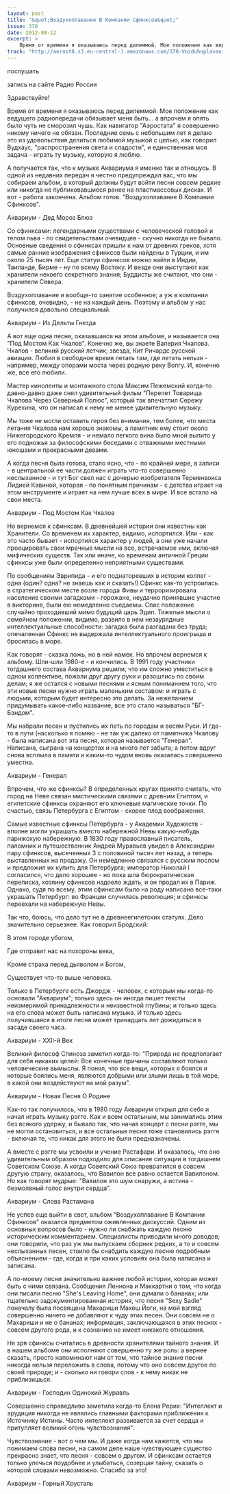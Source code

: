 ```yaml
---
layout: post
title: "&quot;Воздухоплавание В Компании Сфинксов&quot;"
issue: 378
date: 2012-08-12
excerpt: >
    Время от времени я оказываюсь перед дилеммой. Мое положение как ведущего радиопередачи обязывает меня быть... а впрочем я опять было чуть не сморозил чушь. Как навигатор "Аэростата" я совершенно никому ничего не обязан. Последние семь с небольшим лет я делаю это из удовольствия делиться любимой музыкой с целью, как говорил Вудхаус, "распространения света и сладости", и единственная моя задача - играть ту музыку, которую я люблю.
track: "http://aerost8.s3.eu-central-1.amazonaws.com/378-Vozduhoplavanie v Kompanii Sfinksov.mp3"
---
```


послушать

запись на сайте Радио России

Здравствуйте!

Время от времени я оказываюсь перед дилеммой. Мое положение как ведущего радиопередачи обязывает меня быть... а впрочем я опять было чуть не сморозил чушь. Как навигатор "Аэростата" я совершенно никому ничего не обязан. Последние семь с небольшим лет я делаю это из удовольствия делиться любимой музыкой с целью, как говорил Вудхаус, "распространения света и сладости", и единственная моя задача - играть ту музыку, которую я люблю.

А получается так, что к музыке Аквариума я именно так и отношусь. В одной из недавних передач я честно предупреждал вас, что мы собираем альбом, в который должны будут войти песни совсем редкие или никогда не публиковавшиеся ранее на пластмассовых дисках. И вот - работа закончена. Альбом готов. "Воздухоплавание В Компании Сфинксов".

Аквариум - Дед Мороз Блюз

Со сфинксами: легендарными существами с человеческой головой и телом льва - по свидетельствам очевидцев - скучно никогда не бывало. Основные сведения о сфинксах пришли к нам от древних греков, хотя самые ранние изображения сфинксов были найдены в Турции, и им около 25 тысяч лет. Еще статуи сфинксов можно найти в Индии, Таиланде, Бирме - ну по всему Востоку. И везде они выступают как хранители некоего секретного знания; Буддисты же считают, что они - хранители Севера.

Воздухоплавание и вообще-то занятие особенное; а уж в компании сфинксов, очевидно, - не на каждый день. Поэтому и альбом у нас получился довольно специальный.

Аквариум - Из Дельты Гнезда

А вот еще одна песня, оказавшаяся на этом альбоме, и называется она "Под Мостом Как Чкалов". Конечно же, вы знаете Валерия Чкалова. Чкалов - великий русский летчик; звезда, Кит Ричардс русской авиации. Любил в свободное время летать там, где летать нельзя - например, между опорами моста через родную реку Волгу. И, конечно же, все его любили.

Мастер киноленты и монтажного стола Максим Пежемский когда-то давно-давно даже снял удивительный фильм "Перелет Товарища Чкалова Через Северный Полюс", который так впечатлил Сережу Курехина, что он написал к нему не менее удивительную музыку.

Мы тоже не могли оставить героя без внимания, тем более, что места летания Чкалова нам хорошо знакомы, а памятник ему стоит около Нижегородского Кремля - и немало легкого вина было мной выпито у его подножья за философскими беседами с отважными местными юношами и прекрасными девами.

А когда песня была готова, стало ясно, что - по крайней мере, в записи - в центральной ее части должен играть что-то совершенно неслыханное - и тут Бог свел нас с дочерью изобретателя Терменвокса Лидией Кавиной, которая - по понятным причинам - с детства играет на этом инструменте и играет на нем лучше всех в мире. И все встало на свои места.

Аквариум - Под Мостом Как Чкалов

Но вернемся к сфинксам. В древнейшей истории они известны как Хранители. Со временем их характер, видимо, испортился. Или - как это часто бывает - испортился характер у людей, а они уже начали проецировать свои мрачные мысли на все, встречаемое ими, включая мифических существ. Так или иначе, ко временам античной Греции сфинксы уже были определенно неприятными существами.

По сообщениям Эврипида - и его поднаторевших в истории коллег - одна (один? одна? не знаешь как и сказать!) Сфинкс как-то устроилась в стратегическом месте возле города Фивы и терроризировала население своими загадками - горожане, неудачно принявшие участие в викторине, были ею немедленно съедаемы. Спас положение случайно проходивший мимо будущий царь Эдип. Тяжелые мысли о семейном положении, видимо, развило в нем незаурядные интеллектуальные способности: загадка была разгадана без труда; опечаленная Сфинкс не выдержала интеллектуального проигрыша и бросилась в море.

Как говорят - сказка ложь, но в ней намек. Но впрочем вернемся к альбому. Шли-шли 1980-е - и кончились. В 1991 году участники тогдашнего состава Аквариума решили, что им сложно уместиться в одном коллективе, пожали друг другу руки и разошлись по своим делам; я же остался с новыми песнями и ясным пониманием того, что эти новые песни нужно играть маленьким составом: и играть с людьми, которым будет интересно это делать. За нежеланием придумывать какое-либо название, все это стало называться "БГ-Бэндом".

Мы набрали песен и пустились их петь по городам и весям Руси. И где-то в пути (насколько я помню - не так уж далеко от памятника Чкалову - была написана вот эта песня, которая называется "Генерал". Написана, сыграна на концертах и на много лет забыта; а потом вдруг снова всплыла в памяти и каким-то чудом вновь оказалась совершенно уместна.

Аквариум - Генерал

Впрочем, что же сфинксы? В определенных кругах принято считать, что город на Неве связан мистическими связями с древним Египтом, и египетские сфинксы охраняют его ключевые магические точки. По счастью, связь Петербурга с Египтом - скорее плод воображения.

Самые известные сфинксы Петербурга - у Академии Художеств - вполне могли украшать вместо набережной Невы какую-нибудь парижскую набережную. В 1830 году православный писатель, паломник и путешественник Андрей Муравьев увидел в Александрии пару сфинксов, высеченных 3 с половиной тысяч лет назад, а теперь выставленных на продажу. Он немедленно связался с русским послом и предложил их купить для Петербурга; император Николай I согласился, что дело хорошее - но пока шла бюрократическая переписка, хозяину сфинксов надоело ждать, и он продал их в Париж. Однако, судя по всему, этим сфинксам было на роду написано все-таки украшать Петербург: во Франции случилась революция; и сфинксы переехали на набережную Невы.

Так что, боюсь, что дело тут не в древнеегипетских статуях. Дело значительно серьезнее. Как говорил Бродский:

В этом городе убогом,

Где отправят нас на похороны века,

Кроме страха перед дьяволом и Богом,

Существует что-то выше человека.

Только в Петербурге есть Джордж - человек, с которым мы когда-то основали "Аквариум"; только здесь он иногда пишет тексты неизмеримой принадлежности и неизвестной глубины; и только здесь на его слова может быть написана музыка. И только здесь получившаяся в итоге песня может тринадцать лет дожидаться в засаде своего часа.

Аквариум - XXII-й Век

Великий философ Спиноза заметил когда-то: "Природа не предполагает для себя никаких целей: Все конечные причины составляют только человеческие вымыслы. Я понял, что все вещи, которых я боялся и которые боялись меня, являются добрыми или злыми лишь в той мере, в какой они воздействуют на мой разум".

Аквариум - Новая Песня О Родине

Как-то так получилось, что в 1980 году Аквариум открыл для себя и начал играть музыку рэгге. Как и всем остальным, мы занимались этим без всякого удержу, и бывало так, что начав концерт с песни рэгге, мы не могли остановиться, и все остальные песни тоже становились рэгге - включая те, что никак для этого не были предназначены.

А вместе с рэгге мы усвоили и учение Растафари. И оказалось, что оно удивительным образом подходило для описание ситуации в тогдашнем Советском Союзе. А когда Советский Союз превратился в совсем другую страну, оказалось, что Вавилон все равно остается Вавилоном. Но как говорят мудрые: "Вавилон это шум снаружи, а истина - безмолвный голос внутри сердца".

Аквариум - Слова Растамана

Не успев еще выйти в свет, альбом "Воздухоплавание В Компании Сфинксов" оказался предметом оживленных дискуссий. Одним из основных вопросов было - нужно ли снабжать каждую песню историческим комментарием. Специалисты приводили много доводов; они говорили, что раз уж мы выпускаем сборник редких, а то и совсем неслыханных песен, стоило бы снабдить каждую песню подробным объяснением - где, когда и при каких условиях она была написана и записана.

А по-моему песни значительно важнее любой истории, которая может быть с ними связана. Сообщения Леннона и Маккартни о том, что когда они писали песню "She's Leaving Home", они думали о бананах; или тщательно задокументированная история, что песня "Sexy Sadie" поначалу была посвящена Махариши Махеш Йоги, на мой взгляд совершенно ничего не добавляют к чуду этих песен. Они совсем не о Махариши и не о бананах; информация, заключающаяся в этих песнях - совсем другого рода, и к сознанию не имеет никакого отношения.

Не зря сфинксы считались в древности хранителями тайного знания. И в нашем альбоме они исполняют совершенно ту же роль: а вернее сказать, просто напоминают нам от том, что тайное знание песни никогда нельзя переложить в слова, потому что оно совсем другое по своей природе; и - сколько ни говори слов - к нему никак не приблизишься.

Аквариум - Господин Одинокий Журавль

Совершенно справедливо заметила когда-то Елена Рерих: "Интеллект и эрудиция никогда не являлись главными факторами приближения к Источнику Истины. Часто интеллект развивается за счет сердца и притупляет великий огонь чувствознания".

Чувствознание - вот о чем мы. И даже когда нам кажется, что мы понимаем слова песни, на самом деле наше чувствующее существо прекрасно знает, что песня - совсем о другом. И сфинксам остается только улечься поудобнее и улыбаться, созерцая тайну, сказать о которой словами невозможно. Спасибо за это!

Аквариум - Горный Хрусталь
